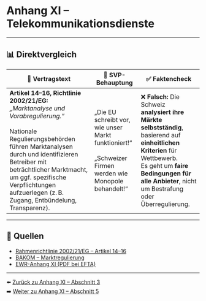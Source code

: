 # Anhang XI – Telekommunikationsdienste

---

## 📊 Direktvergleich

| 📜 **Vertragstext** | 🧨 **SVP-Behauptung** | ✅ **Faktencheck** |
|---------------------|-----------------------|--------------------|
| **Artikel 14–16, Richtlinie 2002/21/EG:** _„Marktanalyse und Vorabregulierung.“_ <br><br> Nationale Regulierungsbehörden führen Marktanalysen durch und identifizieren Betreiber mit beträchtlicher Marktmacht, um ggf. spezifische Verpflichtungen aufzuerlegen (z. B. Zugang, Entbündelung, Transparenz). | „Die EU schreibt vor, wie unser Markt funktioniert!“ <br><br> „Schweizer Firmen werden wie Monopole behandelt!“ | ❌ **Falsch:** Die Schweiz **analysiert ihre Märkte selbstständig**, basierend auf **einheitlichen Kriterien** für Wettbewerb. <br> Es geht um **faire Bedingungen für alle Anbieter**, nicht um Bestrafung oder Überregulierung. |

---

## 🔗 Quellen

- [Rahmenrichtlinie 2002/21/EG – Artikel 14–16](https://eur-lex.europa.eu/legal-content/DE/TXT/?uri=CELEX:02002L0021-20091219)
- [BAKOM – Marktregulierung](https://www.bakom.admin.ch/)
- [EWR-Anhang XI (PDF bei EFTA)](https://www.efta.int/media/documents/legal-texts/eea/annexes-to-the-agreement/Annex-XI.pdf)

---

⬅️ [Zurück zu Anhang XI – Abschnitt 3](anhang_XI_abschnitt_3.md)  
➡️ [Weiter zu Anhang XI – Abschnitt 5](anhang_XI_abschnitt_5.md)
